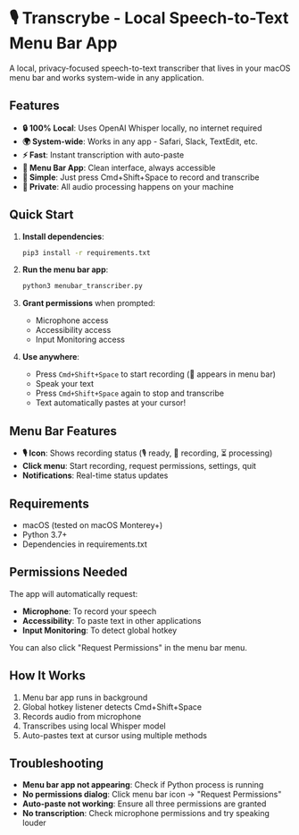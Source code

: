# 🎙️ Transcrybe - Local Speech-to-Text Menu Bar App

A local, privacy-focused speech-to-text transcriber that lives in your macOS menu bar and works system-wide in any application.

## Features

- **🔒 100% Local**: Uses OpenAI Whisper locally, no internet required
- **🌍 System-wide**: Works in any app - Safari, Slack, TextEdit, etc.
- **⚡ Fast**: Instant transcription with auto-paste
- **📱 Menu Bar App**: Clean interface, always accessible
- **🎯 Simple**: Just press Cmd+Shift+Space to record and transcribe
- **🔐 Private**: All audio processing happens on your machine

## Quick Start

1. **Install dependencies**:
   ```bash
   pip3 install -r requirements.txt
   ```

2. **Run the menu bar app**:
   ```bash
   python3 menubar_transcriber.py
   ```

3. **Grant permissions** when prompted:
   - Microphone access
   - Accessibility access  
   - Input Monitoring access

4. **Use anywhere**:
   - Press `Cmd+Shift+Space` to start recording (🔴 appears in menu bar)
   - Speak your text
   - Press `Cmd+Shift+Space` again to stop and transcribe
   - Text automatically pastes at your cursor!

## Menu Bar Features

- **🎙️ Icon**: Shows recording status (🎙️ ready, 🔴 recording, ⏳ processing)
- **Click menu**: Start recording, request permissions, settings, quit
- **Notifications**: Real-time status updates

## Requirements

- macOS (tested on macOS Monterey+)
- Python 3.7+
- Dependencies in requirements.txt

## Permissions Needed

The app will automatically request:
- **Microphone**: To record your speech
- **Accessibility**: To paste text in other applications
- **Input Monitoring**: To detect global hotkey

You can also click "Request Permissions" in the menu bar menu.

## How It Works

1. Menu bar app runs in background
2. Global hotkey listener detects Cmd+Shift+Space
3. Records audio from microphone
4. Transcribes using local Whisper model
5. Auto-pastes text at cursor using multiple methods

## Troubleshooting

- **Menu bar app not appearing**: Check if Python process is running
- **No permissions dialog**: Click menu bar icon → "Request Permissions"
- **Auto-paste not working**: Ensure all three permissions are granted
- **No transcription**: Check microphone permissions and try speaking louder